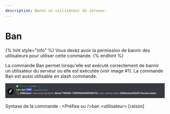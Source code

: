 ```yaml
---
description: Banni un utilisateur du serveur.
---
```


# Ban

{% hint style="info" %}
Vous devez avoir la permission de bannir des utilisateurs pour utiliser cette commande.
{% endhint %}

La commande Ban permet lorsqu'elle est exécuté correctement de bannir un utilisateur du serveur ou elle est exécutée (voir image #1). La commande Ban est aussi utilisable en slash commande.

![Image #1](../../../.gitbook/assets/Ban.png)

Syntaxe de la commande : \<Préfixe ou />ban \<utilisateur> \[raison]

